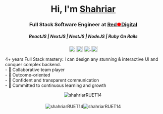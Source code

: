 <h1 align="center">Hi, I'm <a href="https://portfolio-sm-shahriarruet14.vercel.app/"  target="_blank">Shahriar </a></h1>
<h3 align="center">Full Stack Software Engineer at <a href="https://www.reddotdigitalit.com/" target="_blank">Red<span style="color: red;">●</span>Digital </a> </h3>
<p align="center">
<h5 align="center">ReactJS | NextJS | NestJS | NodeJS | Ruby On Rails </h5>
</p>

<p align="center">
<a href="https://www.linkedin.com/in/shahriar-ruet14/" target="_blank"><img align="center" src="https://cdn.jsdelivr.net/npm/simple-icons@3.0.1/icons/linkedin.svg" alt="shahriarmahmud" height="20" width="20" /></a>
<a href="https://wa.me/qr/5YGA4EVCBFLZK1" target="_blank"><img align="center" src="https://cdn.jsdelivr.net/npm/simple-icons@3.0.1/icons/twitter.svg" alt="whatsappShahriar" height="20" width="20" /></a>
<a href="mailto:shahriar.ruet14@gmail.com" target="_blank">
    <img align="center" src="https://cdn.jsdelivr.net/npm/simple-icons@3.0.1/icons/gmail.svg" alt="Gmail" height="20" width="20" />
</a>
<a href="https://portfolio-sm-shahriarruet14.vercel.app/"  target="_blank">
    <img align="center" src='https://cdn.jsdelivr.net/npm/simple-icons@3.0.1/icons/icloud.svg' alt='website' height="20" width="20"/>
</a>

</p>
<p align="full">
4+ years Full Stack mastery: I can design any stunning & interactive UI  and
conquer complex backend.</br>
- 💪 Collaborative team player</br>
- 💼 Outcome-oriented</br>
- 💬 Confident and transparent communication</br>
- 🌱 Committed to continuous learning and growth</br>

</p>
<p align="left">

</p>

<div style="display: flex; flex-direction: column; align-items: center;">
    <div style="margin-bottom: 20px;">
        <img align="left" src="https://github-readme-stats.vercel.app/api/top-langs?username=shahriarRUET14&show_icons=true&locale=en&layout=compact" alt="shahriarRUET14" />
    </div>
    <span align="center" style="display: flex; flex-direction: row;">
        <div style="flex: 1;">
            <img align="center" src="https://github-readme-stats.vercel.app/api?username=shahriarRUET14&show_icons=true&locale=en" alt="shahriarRUET14" />
        </div>
        <div style="flex: 1;">
            <img align="center" src="https://github-readme-streak-stats.herokuapp.com/?user=shahriarRUET14&" alt="shahriarRUET14" />
        </div>
    </span>
</div>

